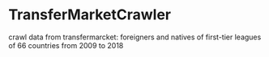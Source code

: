 # TransferMarketCrawler
crawl data from transfermarcket: foreigners and natives of first-tier leagues of 66 countries from 2009 to 2018
